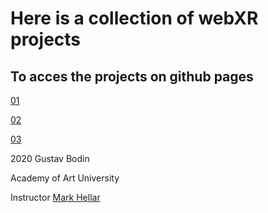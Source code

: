 # Here is a collection of webXR projects

## To acces the projects on github pages

[01](https://mannenpag.github.io/webXR/01)

[02](https://mannenpag.github.io/webXR/02)

[03](https://mannenpag.github.io/webXR/03)


2020 Gustav Bodin

Academy of Art University 

Instructor [Mark Hellar](https://github.com/mhellar)